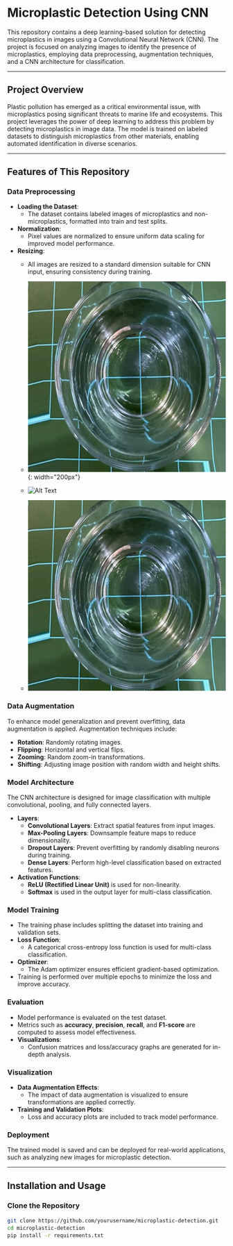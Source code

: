 # Microplastic Detection Using CNN

This repository contains a deep learning-based solution for detecting microplastics in images using a Convolutional Neural Network (CNN). The project is focused on analyzing images to identify the presence of microplastics, employing data preprocessing, augmentation techniques, and a CNN architecture for classification.

---

## Project Overview

Plastic pollution has emerged as a critical environmental issue, with microplastics posing significant threats to marine life and ecosystems. This project leverages the power of deep learning to address this problem by detecting microplastics in image data. The model is trained on labeled datasets to distinguish microplastics from other materials, enabling automated identification in diverse scenarios.

---

## Features of This Repository

### Data Preprocessing

- **Loading the Dataset**:
  - The dataset contains labeled images of microplastics and non-microplastics, formatted into train and test splits.
- **Normalization**:
  - Pixel values are normalized to ensure uniform data scaling for improved model performance.
- **Resizing**:
  - All images are resized to a standard dimension suitable for CNN input, ensuring consistency during training.
  - ![Alt Text](images/clean.jpg){: width="200px"}
  - <img src="imageso/clean.jpg" alt="Alt Text" width="100" />


  - ![Sample Image](images/clean.jpg)


### Data Augmentation

To enhance model generalization and prevent overfitting, data augmentation is applied. Augmentation techniques include:

- **Rotation**: Randomly rotating images.
- **Flipping**: Horizontal and vertical flips.
- **Zooming**: Random zoom-in transformations.
- **Shifting**: Adjusting image position with random width and height shifts.

### Model Architecture

The CNN architecture is designed for image classification with multiple convolutional, pooling, and fully connected layers.

- **Layers**:
  - **Convolutional Layers**: Extract spatial features from input images.
  - **Max-Pooling Layers**: Downsample feature maps to reduce dimensionality.
  - **Dropout Layers**: Prevent overfitting by randomly disabling neurons during training.
  - **Dense Layers**: Perform high-level classification based on extracted features.
- **Activation Functions**:
  - **ReLU (Rectified Linear Unit)** is used for non-linearity.
  - **Softmax** is used in the output layer for multi-class classification.

### Model Training

- The training phase includes splitting the dataset into training and validation sets.
- **Loss Function**:
  - A categorical cross-entropy loss function is used for multi-class classification.
- **Optimizer**:
  - The Adam optimizer ensures efficient gradient-based optimization.
- Training is performed over multiple epochs to minimize the loss and improve accuracy.

### Evaluation

- Model performance is evaluated on the test dataset.
- Metrics such as **accuracy**, **precision**, **recall**, and **F1-score** are computed to assess model effectiveness.
- **Visualizations**:
  - Confusion matrices and loss/accuracy graphs are generated for in-depth analysis.

### Visualization

- **Data Augmentation Effects**:
  - The impact of data augmentation is visualized to ensure transformations are applied correctly.
- **Training and Validation Plots**:
  - Loss and accuracy plots are included to track model performance.

### Deployment

The trained model is saved and can be deployed for real-world applications, such as analyzing new images for microplastic detection.

---

## Installation and Usage

### Clone the Repository

```bash
git clone https://github.com/yourusername/microplastic-detection.git
cd microplastic-detection
pip install -r requirements.txt
